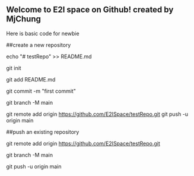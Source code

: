## Welcome to E2I space on Github! created by MjChung

Here is basic code for newbie

##create a new repository

echo "# testRepo" >> README.md

git init

git add README.md

git commit -m "first commit"

git branch -M main

git remote add origin https://github.com/E2ISpace/testRepo.git
git push -u origin main



##push an existing repository

git remote add origin https://github.com/E2ISpace/testRepo.git

git branch -M main

git push -u origin main

<!--

**Here are some ideas to get you started:**

🙋‍♀️ A short introduction - what is your organization all about?
🌈 Contribution guidelines - how can the community get involved?
👩‍💻 Useful resources - where can the community find your docs? Is there anything else the community should know?
🍿 Fun facts - what does your team eat for breakfast?
🧙 Remember, you can do mighty things with the power of [Markdown](https://docs.github.com/github/writing-on-github/getting-started-with-writing-and-formatting-on-github/basic-writing-and-formatting-syntax)
-->

